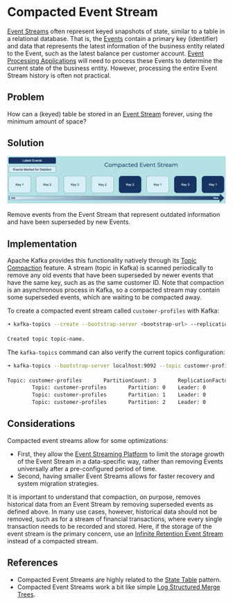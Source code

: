 # Compacted Event Stream
[Event Streams](../event-stream/event-stream.md) often represent keyed snapshots of state, similar to a table in a relational database. That is, the [Events](../event/event.md) contain a primary key (identifier) and data that represents the latest information of the business entity related to the Event, such as the latest balance per customer account. [Event Processing Applications](../event-processing/event-processing-application.md) will need to process these Events to determine the current state of the business entity. However, processing the entire Event Stream history is often not practical.

## Problem
How can a (keyed) table be stored in an [Event Stream](../event-stream/event-stream.md) forever, using the minimum amount of space?

## Solution
![compacted-event-stream](../img/compacted-event-stream.png)

Remove events from the Event Stream that represent outdated information and have been superseded by new Events.

## Implementation
Apache Kafka provides this functionality natively through its [Topic Compaction](https://kafka.apache.org/documentation/#compaction) feature. A stream (topic in Kafka) is scanned periodically to remove any old events that have been superseded by newer events that have the same key, such as as the same customer ID. Note that compaction is an asynchronous process in Kafka, so a compacted stream may contain some superseded events, which are waiting to be compacted away.

To create a compacted event stream called `customer-profiles` with Kafka:
```bash
➜ kafka-topics --create --bootstrap-server <bootstrap-url> --replication-factor 3 --partitions 3 --topic customer-profiles --config cleanup.policy=compact

Created topic topic-name.
```

The `kafka-topics` command can also verify the current topics configuration:
```bash
➜ kafka-topics --bootstrap-server localhost:9092 --topic customer-profiles --describe

Topic: customer-profiles       PartitionCount: 3       ReplicationFactor: 1    Configs: cleanup.policy=compact,segment.bytes=1073741824
        Topic: customer-profiles       Partition: 0    Leader: 0       Replicas: 0     Isr: 0  Offline:
        Topic: customer-profiles       Partition: 1    Leader: 0       Replicas: 0     Isr: 0  Offline:
        Topic: customer-profiles       Partition: 2    Leader: 0       Replicas: 0     Isr: 0  Offline:
```

## Considerations
Compacted event streams allow for some optimizations:

* First, they allow the [Event Streaming Platform](../event-stream/event-streaming-platform.md) to limit the storage growth of the Event Stream in a data-specific way, rather than removing Events universally after a pre-configured period of time.
* Second, having smaller Event Streams allows for faster recovery and system migration strategies.

It is important to understand that compaction, on purpose, removes historical data from an Event Stream by removing superseded events as defined above. In many use cases, however, historical data should not be removed, such as for a stream of financial transactions, where every single transaction needs to be recorded and stored. Here, if the storage of the event stream is the primary concern, use an [Infinite Retention Event Stream](infinite-retention-event-stream.md) instead of a compacted stream.

## References
* Compacted Event Streams are highly related to the [State Table](../table/state-table.md) pattern.
* Compacted Event Streams work a bit like simple [Log Structured Merge Trees](http://www.benstopford.com/2015/02/14/log-structured-merge-trees/).
